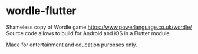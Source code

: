 # wordle-flutter
Shameless copy of Wordle game https://www.powerlanguage.co.uk/wordle/ 
Source code allows to build for Android and iOS in a Flutter module.

Made for entertainment and education purposes only.
